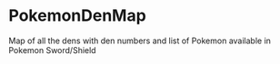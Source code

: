 # PokemonDenMap
Map of all the dens with den numbers and list of Pokemon available in Pokemon Sword/Shield
